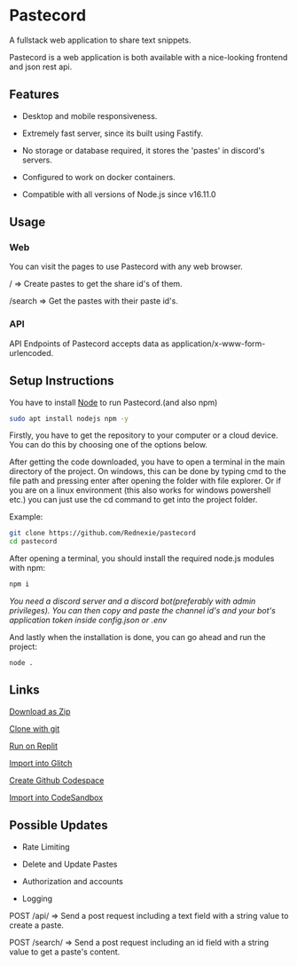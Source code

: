 # Pastecord
A fullstack web application to share text snippets.


Pastecord is a web application is both available with a nice-looking frontend and json rest api.


## Features

- Desktop and mobile responsiveness.

- Extremely fast server, since its built using Fastify.

- No storage or database required, it stores the 'pastes' in discord's servers.

- Configured to work on docker containers.

- Compatible with all versions of Node.js since v16.11.0

## Usage

### Web

You can visit the pages to use Pastecord with any web browser.
<br>

/ => Create pastes to get the share id's of them.



/search => Get the pastes with their paste id's.

### API

API Endpoints of Pastecord accepts data as application/x-www-form-urlencoded.
<br>




## Setup Instructions

You have to install [Node](https://nodejs.org) to run Pastecord.(and also npm)

```bash
sudo apt install nodejs npm -y
```



Firstly, you have to get the repository to your computer or a cloud device. You can do this by choosing one of the options below.


After getting the code downloaded, you have to open a terminal in the main directory of the project. On windows, this can be done by typing cmd to the file path and pressing enter after opening the folder with file explorer. Or if you are on a linux environment (this also works for windows powershell etc.) you can just use the cd command to get into the project folder.


Example:
```bash
git clone https://github.com/Rednexie/pastecord
cd pastecord
```


After opening a terminal, you should install the required node.js modules with npm:

```bash
npm i
```


*You need a discord server and a discord bot(preferably with admin privileges). You can then copy and paste the channel id's and your bot's application token inside config.json or .env*


And lastly when the installation is done, you can go ahead and run the project:

```
node .
```




## Links
[Download as Zip](https://github.com/Rednexie/pastecord/archive/refs/heads/main.zip)


[Clone with git](https://gist.github.com/Rednexie/fb81fd8df10ca0dc2abaf24a0cfa2082)


[Run on Replit](https://repl.it/github/Rednexie/pastecord)


[Import into Glitch](https://glitch.com/edit/#!/import/git?url=https://github.com/Rednexie/pastecord)


[Create Github Codespace](https://github.com/codespaces/new?quickstart=1&name=guildedtemplate&repo=Rednexie/pastecord)


[Import into CodeSandbox](https://codesandbox.io/p/github/Rednexie/pastecord)


## Possible Updates

- Rate Limiting

- Delete and Update Pastes

- Authorization and accounts

- Logging

POST /api/ => Send a post request including a text field with a string value to create a paste.

POST /search/ => Send a post request including an id field with a string value to get a paste's content.


